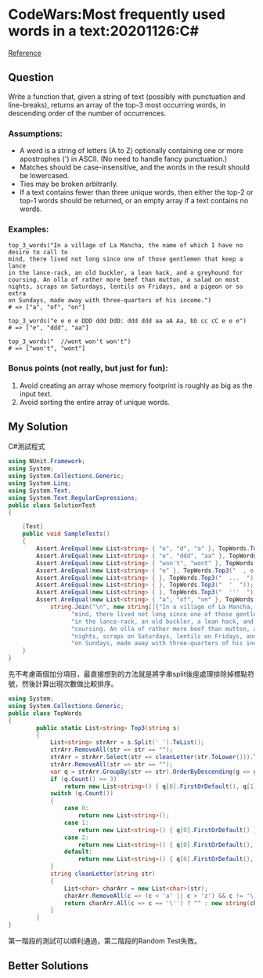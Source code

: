 # CodeWars:Most frequently used words in a text:20201126:C#

[Reference](https://www.codewars.com/kata/51e056fe544cf36c410000fb)



## Question

Write a function that, given a string of text (possibly with punctuation and line-breaks), returns an array of the top-3 most occurring words, in descending order of the number of occurrences.

### Assumptions:

- A word is a string of letters (A to Z) optionally containing one or more apostrophes (') in ASCII. (No need to handle fancy punctuation.)
- Matches should be case-insensitive, and the words in the result should be lowercased.
- Ties may be broken arbitrarily.
- If a text contains fewer than three unique words, then either the top-2 or top-1 words should be returned, or an empty array if a text contains no words.

### Examples:

```
top_3_words("In a village of La Mancha, the name of which I have no desire to call to
mind, there lived not long since one of those gentlemen that keep a lance
in the lance-rack, an old buckler, a lean hack, and a greyhound for
coursing. An olla of rather more beef than mutton, a salad on most
nights, scraps on Saturdays, lentils on Fridays, and a pigeon or so extra
on Sundays, made away with three-quarters of his income.")
# => ["a", "of", "on"]

top_3_words("e e e e DDD ddd DdD: ddd ddd aa aA Aa, bb cc cC e e e")
# => ["e", "ddd", "aa"]

top_3_words("  //wont won't won't")
# => ["won't", "wont"]
```

### Bonus points (not really, but just for fun):

1. Avoid creating an array whose memory footprint is roughly as big as the input text.
2. Avoid sorting the entire array of unique words.

## My Solution

C#測試程式

```C#
using NUnit.Framework;
using System;
using System.Collections.Generic;
using System.Linq;
using System.Text;
using System.Text.RegularExpressions;
public class SolutionTest
{

    [Test]
    public void SampleTests()
    {
        Assert.AreEqual(new List<string> { "e", "d", "a" }, TopWords.Top3("a a a  b  c c  d d d d  e e e e e"));
        Assert.AreEqual(new List<string> { "e", "ddd", "aa" }, TopWords.Top3("e e e e DDD ddd DdD: ddd ddd aa aA Aa, bb cc cC e e e"));
        Assert.AreEqual(new List<string> { "won't", "wont" }, TopWords.Top3("  //wont won't won't "));
        Assert.AreEqual(new List<string> { "e" }, TopWords.Top3("  , e   .. "));
        Assert.AreEqual(new List<string> { }, TopWords.Top3("  ...  "));
        Assert.AreEqual(new List<string> { }, TopWords.Top3("  '  "));
        Assert.AreEqual(new List<string> { }, TopWords.Top3("  '''  "));
        Assert.AreEqual(new List<string> { "a", "of", "on" }, TopWords.Top3(
            string.Join("\n", new string[]{"In a village of La Mancha, the name of which I have no desire to call to",
                  "mind, there lived not long since one of those gentlemen that keep a lance",
                  "in the lance-rack, an old buckler, a lean hack, and a greyhound for",
                  "coursing. An olla of rather more beef than mutton, a salad on most",
                  "nights, scraps on Saturdays, lentils on Fridays, and a pigeon or so extra",
                  "on Sundays, made away with three-quarters of his income." })));
    }
}
```



先不考慮兩個加分項目，最直接想到的方法就是將字串split後座處理排除掉標點符號，然後計算出現次數做比較排序。

```C#
using System;
using System.Collections.Generic;
public class TopWords
{
        public static List<string> Top3(string s)
        {
            List<string> strArr = s.Split(' ').ToList();
            strArr.RemoveAll(str => str == "");
            strArr = strArr.Select(str => cleanLetter(str.ToLower())).ToList();
            strArr.RemoveAll(str => str == "");
            var q = strArr.GroupBy(str => str).OrderByDescending(g => g.Count()).ToList();
            if (q.Count() >= 3)
                return new List<string>() { q[0].FirstOrDefault(), q[1].FirstOrDefault(), q[2].FirstOrDefault() };
            switch (q.Count())
            {
                case 0:
                    return new List<string>();
                case 1:
                    return new List<string>() { q[0].FirstOrDefault() };
                case 2:
                    return new List<string>() { q[0].FirstOrDefault(), q[1].FirstOrDefault() };
                default:
                    return new List<string>() { q[0].FirstOrDefault(), q[1].FirstOrDefault(), q[2].FirstOrDefault() };
            }
            string cleanLetter(string str)
            {
                List<char> charArr = new List<char>(str);
                charArr.RemoveAll(c => (c < 'a' || c > 'z') && c != '\'');
                return charArr.All(c => c == '\'') ? "" : new string(charArr.ToArray());
            }
        }
}
```

第一階段的測試可以順利通過，第二階段的Random Test失敗。



## Better Solutions

